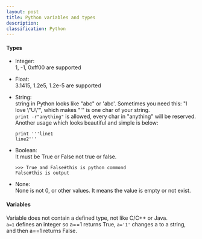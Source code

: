 ```yaml
---
layout: post
title: Python variables and types
description:
classification: Python
---
```


#### Types

* Integer:  
  1, -1, 0xff00 are supported

* Float:  
  3.1415, 1.2e5, 1.2e-5 are supported

* String:   
  string in Python looks like "abc" or 'abc'. Sometimes you need this: "I love \\"U\\"", which makes "'" is one char of your string.  
  `print -r"anything"` is allowed, every char in "anything" will be reserved.  
  Another usage which looks beautiful and simple is below:  

  ```
  print '''line1
  line2'''
  ```
* Boolean:  
  It must be True or False not true or false.  

  ```
  >>> True and False#this is python commond
  False#this is output
  ```

* None:  
  None is not 0, or other values. It means the value is empty or not exist.

#### Variables

Variable does not contain a defined type, not like C/C++ or Java.  
`a=1` defines an integer so a==1 returns True, `a='1'` changes a to a string, and then a==1 returns False.
